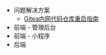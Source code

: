 <!-- _sidebar.md -->

* 问题解决方案
  * [Gitea内网代码仓库重启指南](/docs_md/Gitea内网代码仓库重启指南.md) <!--注意这里是相对路径-->
* 前端 - 管理后台
* 前端 - 小程序
* 后端
